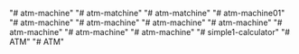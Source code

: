 "# atm-machine" 
"# atm-matchine" 
"# atm-matchine" 
"# atm-machine01" 
"# atm-machine" 
"# atm-machine" 
"# atm-machine" 
"# atm-machine" 
"# atm-machine" 
"# atm-machine" 
"# atm-machine" 
"# simple1-calculator" 
"# ATM" 
"# ATM" 

